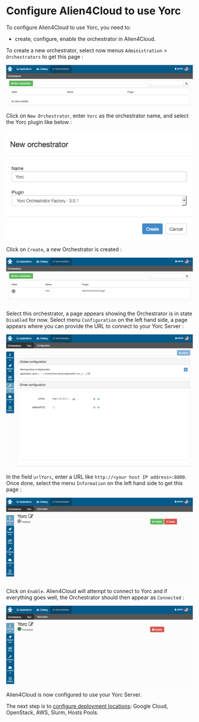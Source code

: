 # Configure Alien4Cloud to use Yorc

To configure Alien4Cloud to use Yorc, you need to:

* create, configure, enable the orchestrator in Alien4Cloud.

To create a new orchestrator, select now menus `Administration` > `Orchestrators` to get this page :

![A4C New Yorc Orchestrator](../images/a4cNewOrchestrator.png)

Click on `New Orchestrator`, enter `Yorc` as the orchestrator name, and select the Yorc plugin like below :

![A4C Create New Yorc Orchestrator](../images/a4cCreateOrchestrator.png)

Click on `Create`, a new Orchestrator is created :

![A4C New Yorc Orchestrator Created](../images/a4cOrchestratorCreated.png)

Select this orchestrator, a page appears showing the Orchestrator is in state `Disabled` for now.
Select menu `Configuration` on the left hand side, a page appears where you can
provide the URL to connect to your Yorc Server :

![A4C Configure Yorc Orchestrator](../images/a4cYorcConfigure.png)

In the field `urlYorc`, enter a URL like `http://<your host IP address>:8800`.
Once done, select the menu `Information` on the left hand side to get this page :

![A4C Yorc Orchestrator Info](../images/a4cYorcInfo.png)

Click on `Enable`. Alien4Cloud will attempt to connect to Yorc and if everything
goes well, the Orchestrator should then appear as `Connected` :

![A4C New Yorc Orchestrator Connected](../images/a4cYorcConnected.png)

Alien4Cloud is now configured to use your Yorc Server.

The next step is to [configure deployment locations](configure_a4c_yorc_locations.md):
Google Cloud, OpenStack, AWS, Slurm, Hosts Pools.
